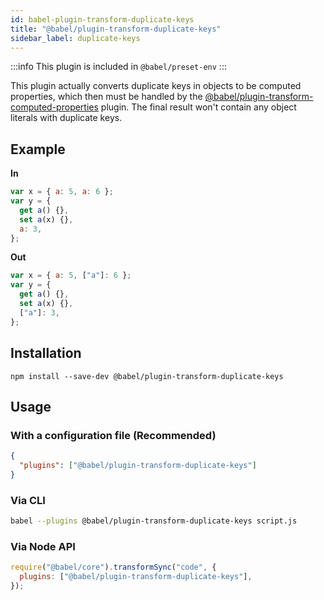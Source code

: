 ```yaml
---
id: babel-plugin-transform-duplicate-keys
title: "@babel/plugin-transform-duplicate-keys"
sidebar_label: duplicate-keys
---
```


:::info
This plugin is included in `@babel/preset-env`
:::

This plugin actually converts duplicate keys in objects to be computed properties, which then must be handled by the [@babel/plugin-transform-computed-properties](plugin-transform-computed-properties.md) plugin. The final result won't contain any object literals with duplicate keys.

## Example

**In**

```js title="JavaScript"
var x = { a: 5, a: 6 };
var y = {
  get a() {},
  set a(x) {},
  a: 3,
};
```

**Out**

```js title="JavaScript"
var x = { a: 5, ["a"]: 6 };
var y = {
  get a() {},
  set a(x) {},
  ["a"]: 3,
};
```

## Installation

```shell npm2yarn
npm install --save-dev @babel/plugin-transform-duplicate-keys
```

## Usage

### With a configuration file (Recommended)

```json title="babel.config.json"
{
  "plugins": ["@babel/plugin-transform-duplicate-keys"]
}
```

### Via CLI

```sh title="Shell"
babel --plugins @babel/plugin-transform-duplicate-keys script.js
```

### Via Node API

```js title="JavaScript"
require("@babel/core").transformSync("code", {
  plugins: ["@babel/plugin-transform-duplicate-keys"],
});
```
